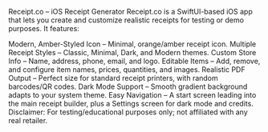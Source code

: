 Receipt.co – iOS Receipt Generator
Receipt.co is a SwiftUI-based iOS app that lets you create and customize realistic receipts for testing or demo purposes. It features:

Modern, Amber-Styled Icon – Minimal, orange/amber receipt icon.
Multiple Receipt Styles – Classic, Minimal, Dark, and Modern themes.
Custom Store Info – Name, address, phone, email, and logo.
Editable Items – Add, remove, and configure item names, prices, quantities, and images.
Realistic PDF Output – Perfect size for standard receipt printers, with random barcodes/QR codes.
Dark Mode Support – Smooth gradient background adapts to your system theme.
Easy Navigation – A start screen leading into the main receipt builder, plus a Settings screen for dark mode and credits.
Disclaimer: For testing/educational purposes only; not affiliated with any real retailer.

